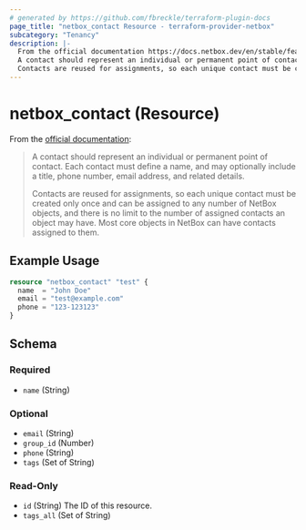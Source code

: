 ```yaml
---
# generated by https://github.com/fbreckle/terraform-plugin-docs
page_title: "netbox_contact Resource - terraform-provider-netbox"
subcategory: "Tenancy"
description: |-
  From the official documentation https://docs.netbox.dev/en/stable/features/contacts/#contacts_1:
  A contact should represent an individual or permanent point of contact. Each contact must define a name, and may optionally include a title, phone number, email address, and related details.
  Contacts are reused for assignments, so each unique contact must be created only once and can be assigned to any number of NetBox objects, and there is no limit to the number of assigned contacts an object may have. Most core objects in NetBox can have contacts assigned to them.
---
```


# netbox_contact (Resource)

From the [official documentation](https://docs.netbox.dev/en/stable/features/contacts/#contacts_1):

> A contact should represent an individual or permanent point of contact. Each contact must define a name, and may optionally include a title, phone number, email address, and related details.
>
> Contacts are reused for assignments, so each unique contact must be created only once and can be assigned to any number of NetBox objects, and there is no limit to the number of assigned contacts an object may have. Most core objects in NetBox can have contacts assigned to them.

## Example Usage

```terraform
resource "netbox_contact" "test" {
  name  = "John Doe"
  email = "test@example.com"
  phone = "123-123123"
}
```

<!-- schema generated by tfplugindocs -->
## Schema

### Required

- `name` (String)

### Optional

- `email` (String)
- `group_id` (Number)
- `phone` (String)
- `tags` (Set of String)

### Read-Only

- `id` (String) The ID of this resource.
- `tags_all` (Set of String)


